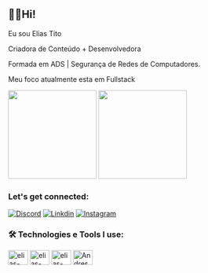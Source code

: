 ## 👦🏻Hi!

Eu sou Elias Tito
 
Criadora de Conteúdo + Desenvolvedora

Formada em ADS | Segurança de Redes de Computadores.




Meu foco atualmente esta em Fullstack

<div>
  <img height="180em" src="https://github-readme-stats.vercel.app/api?username=Eliastitos&show_icons=true&theme=tokyonight"/>
  <img height="180em" src="https://github-readme-stats.vercel.app/api/top-langs/?username=Eliastito&layout=compact&theme=tokyonight"/>
</div>

### Let's get connected:

[![Discord](https://img.shields.io/badge/Discord-7289DA?style=for-the-badge&logo=discord&logoColor=white)]()
[![Linkdin](https://img.shields.io/badge/LinkedIn-0077B5?style=for-the-badge&logo=linkedin&logoColor=white)](https://www.linkedin.com/in/elias-tito-infantas-4a7614277/)
[![Instagram](https://img.shields.io/badge/Instagram-E4405F?style=for-the-badge&logo=instagram&logoColor=white)](https://www.instagram.com/)

### 🛠️ Technologies e Tools I use:

<div>
<img align="center" alt="elias-html" height="30" width="40" src="https://cdn.jsdelivr.net/gh/devicons/devicon/icons/html5/html5-original.svg"/>
<img align="center" alt="elias-css" height="30" width="40" src="https://cdn.jsdelivr.net/gh/devicons/devicon/icons/css3/css3-original.svg"/>
<img align="center" alt="elias-wp" height="30" width="40" src="https://cdn.jsdelivr.net/gh/devicons/devicon/icons/wordpress/wordpress-plain-wordmark.svg"/>
<img align="center" alt="Andressa-js" height="30" width="40" src="https://cdn.jsdelivr.net/gh/devicons/devicon/icons/javascript/javascript-original.svg"/>



</div>
